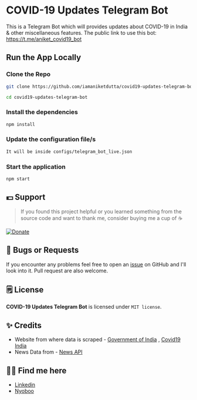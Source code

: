 # COVID-19 Updates Telegram Bot
This is a Telegram Bot which will provides updates about COVID-19 in India & other miscellaneous features.
The public link to use this bot: https://t.me/aniket_covid19_bot


## Run the App Locally

### Clone the Repo
```bash
git clone https://github.com/iamaniketdutta/covid19-updates-telegram-bot.git

cd covid19-updates-telegram-bot
```

### Install the dependencies
```bash
npm install
```

### Update the configuration file/s
```bash
It will be inside configs/telegram_bot_live.json
```

### Start the application
```bash
npm start
```

## 💵 Support
> If you found this project helpful or you learned something from the source code and want to thank me, consider buying me a cup of :coffee:

[![Donate](https://img.shields.io/badge/Donate-PayPal-green.svg)](https://paypal.me/iamaniketdutta)


## 🐛 Bugs or Requests

If you encounter any problems feel free to open an [issue](https://github.com/iamaniketdutta/covid19-updates-telegram-bot/issues/new) on GitHub and I'll look into it. Pull request are also welcome.

## 🗒️ License

**COVID-19 Updates Telegram Bot** is licensed under `MIT license`.

## ✨ Credits
* Website from where data is scraped - [Government of India](https://www.mohfw.gov.in/) , [Covid19 India](https://api.covid19india.org)
* News Data from - [News API](https://newsapi.org/)

## 👦🏼 Find me here
* [Linkedin](https://www.linkedin.com/in/iamaniketdutta)
* [Nyoboo](https://nyoboo.com/profiles/aniket-dutta)

